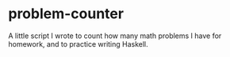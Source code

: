 # problem-counter

A little script I wrote to count how many math problems I have for homework, and to practice writing Haskell.
